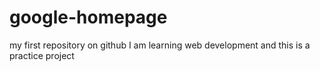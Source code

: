 # google-homepage
my first repository on github
I am learning web development and this is a practice project

